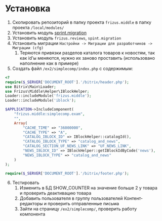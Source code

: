# Установка

1. Скопировать репозиторий в папку проекта `frizus.middle` в папку проекта `/local/modules/`
2. Установить модуль [sprint.migration](https://github.com/andreyryabin/sprint.migration)
3. Установить модуль `frizus.reviews`, `spint.migration`
4. Установить миграции `Настройки -> Миграции для разработчиков -> Миграции (cfg)`
   1. Теряются привязки разделов каталога товаров к новостям, так как id'ы меняются, нужно их заново проставить (использовано наполнение как в примере)
5. Создать файл `/ex2/simplecomp/index.php` с содержимым:
```php
<?
require($_SERVER['DOCUMENT_ROOT'].'/bitrix/header.php');
use Bitrix\Main\Loader;
use Frizus\Middle\Helper\IBlockHelper;
Loader::includeModule('frizus.middle');
Loader::includeModule('iblock');

$APPLICATION->IncludeComponent(
	"frizus.middle:simplecomp.exam",
	"",
	Array(
		"CACHE_TIME" => "36000000",
		"CACHE_TYPE" => "A",
		"CATALOG_IBLOCK_ID" => IBlockHelper::catalogId(),
		"CATALOG_IBLOCK_TYPE" => "catalog_and_news",
		"CATALOG_SECTION_UF_NEWS_LINK" => "UF_NEWS_LINK",
		"NEWS_IBLOCK_ID" => IBlockHelper::getIBlockIdByCode('news'),
		"NEWS_IBLOCK_TYPE" => "catalog_and_news"
	)
);

require($_SERVER['DOCUMENT_ROOT'].'/bitrix/footer.php');
```
6. Тестировать
   1. Изменить в БД SHOW_COUNTER на значение больше 2 у товара и проверить деактивацию товара
   2. Добавить пользователя в группу пользователей Контент-редакторы и проверить отправленные письма
   3. Зайти на страницу `/ex2/simplecomp/`, проверить работу компонента
